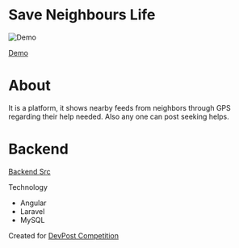 # Save Neighbours Life

![Demo](https://challengepost-s3-challengepost.netdna-ssl.com/photos/production/software_photos/000/998/708/datas/gallery.jpg)

[Demo](https://youtu.be/daKYQo4wBQ4)

# About
It is a platform, it shows nearby feeds from neighbors through GPS regarding their help needed. Also any one can post seeking helps.

# Backend
[Backend Src](https://github.com/sayantandbd/saveneigbours-life-web)

Technology
* Angular
* Laravel
* MySQL

Created for [DevPost Competition](https://devpost.com/software/nearby-help)
